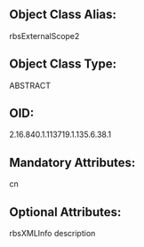 ## Object Class Alias:
  rbsExternalScope2

## Object Class Type:
  ABSTRACT

## OID:
  2.16.840.1.113719.1.135.6.38.1

## Mandatory Attributes:
  cn

## Optional Attributes:
  rbsXMLInfo
  description
